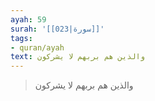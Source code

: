 ```yaml
---
ayah: 59
surah: '[[023|سورة]]'
tags:
- quran/ayah
text: والذين هم بربهم لا يشركون
---
```

> والذين هم بربهم لا يشركون
